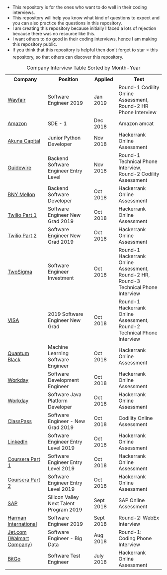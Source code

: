 - This repository is for the ones who want to do well in their coding interviews.   
- This repository will help you know what kind of questions to expect and you can also practice the questions in this repository.    
- I am creating this repository because initially I faced a lots of rejection because there was no resource like this.    
- I want others to do good in their coding interviews, hence I am making this repository public.    
- If you think that this repository is helpful then don't forget to star :star: this repository, so that others can discover this repository.     

<table align="center">
<caption>Company Interview Table Sorted by Month-Year</caption>
<tr>
	<th>Company</th>
	<th>Position</th>
	<th>Applied</th>
	<th>Test</th>
</tr>

<tr>
	<td> <a href="https://github.com/jayshah19949596/CodingInterviews/tree/master/Wayfair%20Labs%20Software%20Engineer%202019" target="_blank"> Wayfair </a> </td>
	<td> Software Engineer 2019</td>
	<td> Jan 2019 </td>
	<td colspan="2"> Round-1 Codility Online Assessment, <br> Round-2 HR Phone Interview</td>
</tr>

<tr>
	<td> <a href="https://github.com/jayshah19949596/CodingInterviews/tree/master/Amazon%20SDE%20-%201" target="_blank"> Amazon </a> </td>
	<td> SDE - 1</td>
	<td> Dec 2018 </td>
	<td> Amazon amcat</td>
</tr>

<tr>
	<td> <a href="https://github.com/jayshah19949596/CodingInterviews/tree/master/Akuna%20Capital%20Junior%20Python%20Developer" target="_blank"> Akuna Capital </a> </td>
	<td> Junior Python Developer</td>
	<td> Nov 2018 </td>
	<td> Hackerrank Online Assessment </td>
</tr>

<tr>
	<td> <a href="https://github.com/jayshah19949596/CodingInterviews/tree/master/Guidewire%20Backend%20Software%20Engineer%20Entry%20Level" target="_blank"> Guidewire </a> </td>
	<td> Backend Software Engineer Entry Level</td>
	<td> Nov 2018 </td>
	<td colspan="2"> Round-1 Technical Phone Interview, <br> Round-2 Codility Assessment</td>
</tr>

<tr>
	<td> <a href="https://github.com/jayshah19949596/CodingInterviews/tree/master/BNY%20Mellon%20Backend%20Software%20Developer" target="_blank"> BNY Mellon </a> </td>
	<td> Backend Software Developer </td>
	<td> Oct 2018 </td>
	<td> Hackerrank Online Assessment </td>
</tr>

<tr>
	<td> <a href="https://github.com/jayshah19949596/CodingInterviews/tree/master/Twilio%20Software%20Engineer%20-%20New%20Grad%20-Part-1" target="_blank"> Twilio Part 1 </a> </td>
	<td> Software Engineer New Grad 2019 </td>
	<td> Oct 2018 </td>
	<td> Hackerrank Online Assessment </td>
</tr>

<tr>
	<td> <a href="https://github.com/jayshah19949596/CodingInterviews/tree/master/Twilio%20Software%20Engineer-%20New%20Grad%20-%20Part-2" target="_blank"> Twilio Part 2 </a> </td>
	<td> Software Engineer New Grad 2019 </td>
	<td> Oct 2018 </td>
	<td> Hackerrank Online Assessment </td>
</tr>

<tr>
	<td> <a href="https://github.com/jayshah19949596/CodingInterviews/tree/master/TwoSigma%202019%20Software%20Engineer%20Investments" target="_blank"> TwoSigma </a> </td>
	<td> Software Engineer Investment </td>
	<td> Oct 2018 </td>
	<td colspan="3"> Round-1 Hackerrank Online Assessment, <br> Round-2 HR, <br> Round-3 Technical Phone Interview</td>
	
</tr>

<tr>
	<td> <a href="https://github.com/jayshah19949596/CodingInterviews/tree/master/VISA%202019%20Software%20Engineer%20New%20Grad" target="_blank"> VISA </a> </td>
	<td> 2019 Software Engineer New Grad </td>
	<td> Oct 2018 </td>
	<td colspan="2"> Round-1 Hackerrank Online Assessment, <br> Round-2 Technical Phone Interview</td>
</tr>

<tr>
	<td> <a href="https://github.com/jayshah19949596/CodingInterviews/tree/master/QuantumBlack%20Machine%20Learning%20Software%20Engineer%202019" target="_blank"> Quantum Black </a> </td>
	<td> Machine Learning Software Engineer </td>
	<td> Oct 2018 </td>
	<td> Hackerrank Online Assessment </td>

</tr>


<tr>
	<td> <a href="https://github.com/jayshah19949596/CodingInterviews/tree/master/Workday%20Software%20Development%20Engineer" target="_blank"> Workday </a> </td>
	<td> Software Development Engineer </td>
	<td> Oct 2018 </td>
	<td> Hackerrank Online Assessment </td>
</tr>


<tr>
	<td> <a href="https://github.com/jayshah19949596/CodingInterviews/tree/master/Workday%20Senior%20Java%20Platform%20Developer" target="_blank"> Workday </a> </td>
	<td> Software Java Platform Developer </td>
	<td> Oct 2018 </td>
	<td> Hackerrank Online Assessment </td>
</tr>


<tr>
	<td> <a href="https://github.com/jayshah19949596/CodingInterviews/tree/master/ClassPass%202019%20Software%20Engineer%20New%20Grad" target="_blank"> ClassPass </a> </td>
	<td> Software Engineer - New Grad 2019  </td>
	<td> Oct 2018 </td>
	<td> Codility Online Assessment </td>
</tr>


<tr>
	<td> <a href="https://github.com/jayshah19949596/CodingInterviews/tree/master/LinkedIn%20Software%20Engineer%20-%20Entry%20Level" target="_blank"> LinkedIn </a> </td>
	<td> Software Engineer Entry Level 2019  </td> 
	<td> Oct 2018 </td>
	<td> Hackerrank Online Assessment </td>
</tr>


<tr>
	<td> <a href="https://github.com/jayshah19949596/CodingInterviews/tree/master/Coursera%20Software%20Engineer%20Entry%20Level-2019-Part-1" target="_blank"> Coursera  Part 1 </a> </td>
	<td> Software Engineer Entry Level 2019  </td>
	<td> Oct 2018 </td>
	<td> Hackerrank Online Assessment </td>
</tr>


<tr>
	<td> <a href="https://github.com/jayshah19949596/CodingInterviews/tree/master/Coursera%20Software%20Engineer%20Entry%20Level-2019-Part-2" target="_blank"> Coursera  Part 2 </a> </td>
	<td> Software Engineer Entry Level 2019  </td>
	<td> Oct 2018 </td>
	<td> Hackerrank Online Assessment </td>
</tr>

<tr>
	<td> <a href="https://github.com/jayshah19949596/CodingInterviews/tree/master/SAP%20Silicon%20Valley%20Next%20Talent%20Program%202019" target="_blank"> SAP </a> </td>
	<td> Silicon Valley Next Talent Program 2019 </td>
	<td> Sept 2018 </td>
	<td> SAP Online Assessment </td>
</tr>

<tr>
	<td> <a href="https://github.com/jayshah19949596/CodingInterviews/tree/master/HARMAN%20International%20Software%20Engineer%202019" target="_blank"> Harman International </a> </td>
	<td> Software Engineer 2019 </td>
	<td> Sept 2018 </td>
	<td> Round-2: WebEx Interview</td>
</tr>


<tr>
	<td> <a href="https://github.com/jayshah19949596/CodingInterviews/tree/master/Jet.com%20(walmart%20company)%20Software%20Engineer%20-%20Big%20Data" target="_blank"> Jet.com (Walmart Company) </a> </td>
	<td> Software Engineer - Big Data </td>
	<td> Aug 2018 </td>
	<td> Round-1: Coding Phone Interview</td>
</tr>

<tr>
	<td> <a href="https://github.com/jayshah19949596/CodingInterviews/tree/master/BitGo%20Software%20Test%20Engineer" target="_blank"> BitGo </a> </td>
	<td> Software Test Engineer </td>
	<td> July 2018 </td>
	<td> Hackerrank Online Assessment </td>
</tr>

</table>
